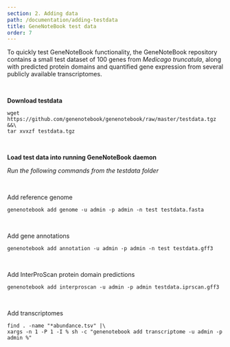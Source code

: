 ```yaml
---
section: 2. Adding data
path: /documentation/adding-testdata
title: GeneNoteBook test data
order: 7
---
```


To quickly test GeneNoteBook functionality, the GeneNoteBook repository contains a small test dataset  of 100 genes from _Medicago truncatula_, along with predicted protein domains and quantified gene expression from several publicly available transcriptomes.

<br/>

__Download testdata__
```
wget https://github.com/genenotebook/genenotebook/raw/master/testdata.tgz &&\
tar xvxzf testdata.tgz
```

<br/>

__Load test data into running GeneNoteBook daemon__

_Run the following commands from the testdata folder_

<br/>

Add reference genome
```
genenotebook add genome -u admin -p admin -n test testdata.fasta
```
<br/>

Add gene annotations
```
genenotebook add annotation -u admin -p admin -n test testdata.gff3
```
<br/>

Add InterProScan protein domain predictions
```
genenotebook add interproscan -u admin -p admin testdata.iprscan.gff3 
```
<br/>

Add transcriptomes
```
find . -name "*abundance.tsv" |\
xargs -n 1 -P 1 -I % sh -c "genenotebook add transcriptome -u admin -p admin %"
```

